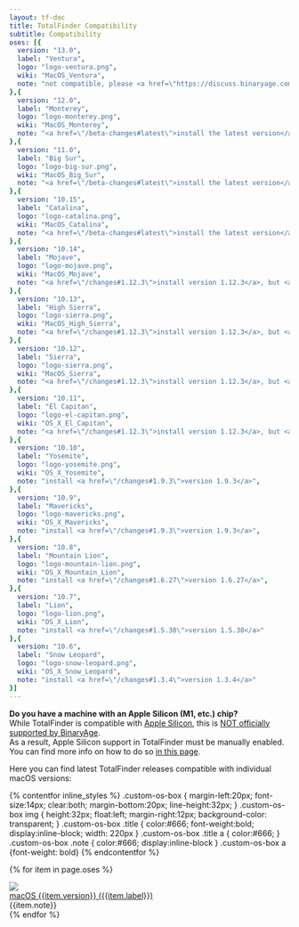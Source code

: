 ```yaml
---
layout: tf-doc
title: TotalFinder Compatibility
subtitle: Compatibility
oses: [{
  version: "13.0",
  label: "Ventura",
  logo: "logo-ventura.png",
  wiki: "MacOS_Ventura",
  note: "not compatible, please <a href=\"https://discuss.binaryage.com\">follow our forums for updates</a>",
},{
  version: "12.0",
  label: "Monterey",
  logo: "logo-monterey.png",
  wiki: "MacOS_Monterey",
  note: "<a href=\"/beta-changes#latest\">install the latest version</a>, but <a href=\"/sip\" class=\"red\">needs a permanent system tweak</a>",
},{
  version: "11.0",
  label: "Big Sur",
  logo: "logo-big-sur.png",
  wiki: "MacOS_Big_Sur",
  note: "<a href=\"/beta-changes#latest\">install the latest version</a>, but <a href=\"/sip\" class=\"red\">needs a permanent system tweak</a>",
},{
  version: "10.15",
  label: "Catalina",
  logo: "logo-catalina.png",
  wiki: "MacOS_Catalina",
  note: "<a href=\"/beta-changes#latest\">install the latest version</a>, but <a href=\"/sip\" class=\"red\">needs a permanent system tweak</a>",
},{
  version: "10.14",
  label: "Mojave",
  logo: "logo-mojave.png",
  wiki: "MacOS_Mojave",
  note: "<a href=\"/changes#1.12.3\">install version 1.12.3</a>, but <a href=\"/sip\" class=\"red\">needs a permanent system tweak</a>",
},{
  version: "10.13",
  label: "High Sierra",
  logo: "logo-sierra.png",
  wiki: "MacOS_High_Sierra",
  note: "<a href=\"/changes#1.12.3\">install version 1.12.3</a>, but <a href=\"/sip-sierra\" class=\"red\">needs a temporary system tweak</a>",
},{
  version: "10.12",
  label: "Sierra",
  logo: "logo-sierra.png",
  wiki: "MacOS_Sierra",
  note: "<a href=\"/changes#1.12.3\">install version 1.12.3</a>, but <a href=\"/sip-sierra\" class=\"red\">needs a temporary system tweak</a>",
},{
  version: "10.11",
  label: "El Capitan",
  logo: "logo-el-capitan.png",
  wiki: "OS_X_El_Capitan",
  note: "<a href=\"/changes#1.12.3\">install version 1.12.3</a>, but <a href=\"/sip-sierra\" class=\"red\">needs a temporary system tweak</a>",
},{
  version: "10.10",
  label: "Yosemite",
  logo: "logo-yosemite.png",
  wiki: "OS_X_Yosemite",
  note: "install <a href=\"/changes#1.9.3\">version 1.9.3</a>",
},{
  version: "10.9",
  label: "Mavericks",
  logo: "logo-mavericks.png",
  wiki: "OS_X_Mavericks",
  note: "install <a href=\"/changes#1.9.3\">version 1.9.3</a>",
},{
  version: "10.8",
  label: "Mountain Lion",
  logo: "logo-mountain-lion.png",
  wiki: "OS_X_Mountain_Lion",
  note: "install <a href=\"/changes#1.6.27\">version 1.6.27</a>",
},{
  version: "10.7",
  label: "Lion",
  logo: "logo-lion.png",
  wiki: "OS_X_Lion",
  note: "install <a href=\"/changes#1.5.38\">version 1.5.38</a>"
},{
  version: "10.6",
  label: "Snow Leopard",
  logo: "logo-snow-leopard.png",
  wiki: "OS_X_Snow_Leopard",
  note: "install <a href=\"/changes#1.3.4\">version 1.3.4</a>"
}]
---
```


<p class="info-box compatibility">
<b>Do you have a machine with an Apple Silicon (M1, etc.) chip?</b><br>
While TotalFinder is compatible with <a href="https://en.wikipedia.org/wiki/Apple_silicon">Apple Silicon</a>, 
this is <a href="https://blog.binaryage.com/totalfinder-totalspaces-future/">NOT officially supported by BinaryAge</a>.<br>
As a result, Apple Silicon support in TotalFinder must be manually enabled. You can find more info on how to do so <a href="/apple-silicon">in this page</a>.
</p>

Here you can find latest TotalFinder releases compatible with individual macOS versions:

{% contentfor inline_styles %}
.custom-os-box { margin-left:20px; font-size:14px; clear:both; margin-bottom:20px; line-height:32px; }
.custom-os-box img { height:32px; float:left; margin-right:12px; background-color: transparent; }
.custom-os-box .title { color:#666; font-weight:bold; display:inline-block; width: 220px }
.custom-os-box .title a { color:#666; }
.custom-os-box .note { color:#666; display:inline-block }
.custom-os-box a {font-weight: bold}
{% endcontentfor %}

{% for item in page.oses %}
<div class="custom-os-box">
  <img src="shared/img/os/{{item.logo}}">
  <div class="title"><a href="http://en.wikipedia.org/wiki/{{item.wiki}}">macOS {{item.version}} ({{item.label}})</a></div><div class="note"> {{item.note}}</div>
</div>
{% endfor %}

